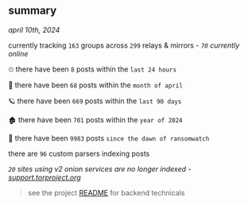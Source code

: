 
## summary
_april 10th, 2024_

currently tracking `163` groups across `299` relays & mirrors - _`70` currently online_

⏲ there have been `8` posts within the `last 24 hours`

🦈 there have been `68` posts within the `month of april`

🪐 there have been `669` posts within the `last 90 days`

🏚 there have been `701` posts within the `year of 2024`

🦕 there have been `9983` posts `since the dawn of ransomwatch`

there are `96` custom parsers indexing posts

_`20` sites using v2 onion services are no longer indexed - [support.torproject.org](https://support.torproject.org/onionservices/v2-deprecation/)_

> see the project [README](https://github.com/joshhighet/ransomwatch#ransomwatch--) for backend technicals
